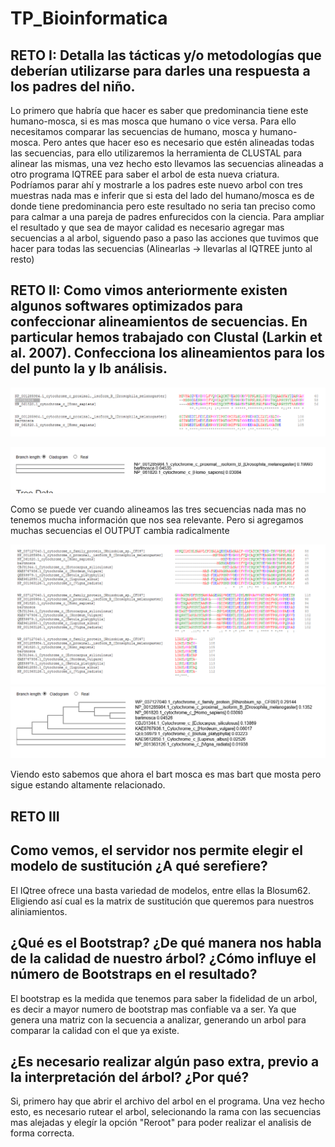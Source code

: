 # TP_Bioinformatica


## RETO I: Detalla las tácticas y/o metodologías que deberían utilizarse para darles una respuesta a los padres del niño.

Lo primero que habría que hacer es saber que predominancia tiene este humano-mosca, si es mas mosca que humano o vice versa. Para ello necesitamos comparar las secuencias de humano, mosca y humano-mosca. Pero antes que hacer eso es necesario que estén alineadas todas las secuencias, para ello utilizaremos la herramienta de CLUSTAL para alinear las mismas, una vez hecho esto llevamos las secuencias alineadas a otro programa IQTREE para saber el arbol de esta nueva criatura. Podríamos parar ahí y mostrarle a los padres este nuevo arbol con tres muestras nada mas e inferir que si esta del lado del humano/mosca es de donde tiene predominancia pero este resultado no seria tan preciso como para calmar a una pareja de padres enfurecidos con la ciencia. Para ampliar el resultado y que sea de mayor calidad es necesario agregar mas secuencias a al arbol, siguendo paso a paso las acciones que tuvimos que hacer para todas las secuencias (Alinearlas -> llevarlas al IQTREE junto al resto)

## RETO II: Como vimos anteriormente existen algunos softwares optimizados para confeccionar alineamientos de secuencias. En particular hemos trabajado con Clustal (Larkin et al. 2007). Confecciona los alineamientos para los del punto Ia y Ib análisis.

![](https://github.com/GonzaloGuasch/TP_Bioinformatica/blob/master/bart%20vs%20mosca%20vs%20hombre.png?raw=true)

![](https://github.com/GonzaloGuasch/TP_Bioinformatica/blob/master/arbolBartHumanoMosca.png)


Como se puede ver cuando alineamos las tres secuencias nada mas no tenemos mucha información que nos sea relevante. Pero si agregamos muchas secuencias el OUTPUT cambia radicalmente

![](https://github.com/GonzaloGuasch/TP_Bioinformatica/blob/master/bartVsTodos.png)
![](https://github.com/GonzaloGuasch/TP_Bioinformatica/blob/master/arbolBartYSecuencias.png)

Viendo esto sabemos que ahora el bart mosca es mas bart que mosta pero sigue estando altamente relacionado. 


## RETO III
## Como vemos, el servidor nos permite elegir el modelo de sustitución ¿A qué serefiere?
El IQtree ofrece una basta variedad de modelos, entre ellas la Blosum62. Eligiendo así cual es la matrix de sustitución que queremos para nuestros aliniamientos.

## ¿Qué es el Bootstrap? ¿De qué manera nos habla de la calidad de nuestro árbol? ¿Cómo influye el número de Bootstraps en el resultado?
El bootstrap es la medida que tenemos para saber la fidelidad de un arbol, es decir a mayor numero de bootstrap mas confiable va a ser. Ya que genera una matriz 
con la secuencia a analizar, generando un arbol para comparar la calidad con el que ya existe.

## ¿Es necesario realizar algún paso extra, previo a la interpretación del árbol? ¿Por qué?
Si, primero hay que abrir el archivo del arbol en el programa. Una vez hecho esto, es necesario rutear el arbol, selecionando la rama con las secuencias mas alejadas y elegír la opción "Reroot" para poder realizar el analisis de forma correcta. 
